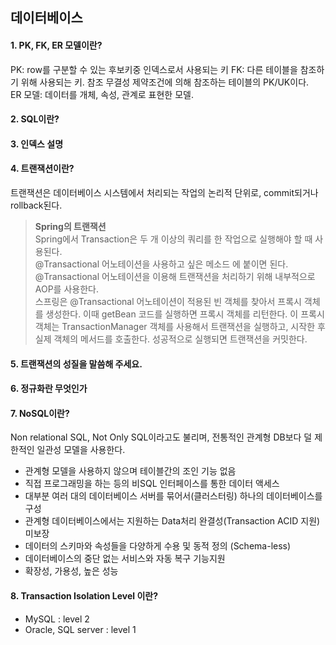 ## 데이터베이스

#### 1. PK, FK, ER 모델이란?    
PK: row를 구분할 수 있는 후보키중 인덱스로서 사용되는 키
FK: 다른 테이블을 참조하기 위해 사용되는 키. 참조 무결성 제약조건에 의해 참조하는 테이블의 PK/UK이다.  
ER 모델: 데이터를 개체, 속성, 관계로 표현한 모델.

#### 2. SQL이란?
#### 3. 인덱스 설명
#### 4. 트랜잭션이란?   
트랜잭션은 데이터베이스 시스템에서 처리되는 작업의 논리적 단위로, commit되거나 rollback된다.  
> **Spring의 트랜잭션**    
> Spring에서 Transaction은 두 개 이상의 쿼리를 한 작업으로 실행해야 할 때 사용된다.   
> @Transactional 어노테이션을 사용하고 싶은 메소드 에 붙이면 된다.   
> @Transactional 어노테이션을 이용해 트랜잭션을 처리하기 위해 내부적으로 AOP를 사용한다.  
> 스프링은 @Transactional 어노테이션이 적용된 빈 객체를 찾아서 프록시 객체를 생성한다.
> 이때 getBean 코드를 실행하면 프록시 객체를 리턴한다.
> 이 프록시 객체는 TransactionManager 객체를 사용해서 트랜잭션을 실행하고, 시작한 후 실제 객체의 메서드를 호출한다. 
> 성공적으로 실행되면 트랜잭션을 커밋한다.
    
#### 5. 트랜잭션의 성질을 말씀해 주세요.
#### 6. 정규화란 무엇인가
#### 7. NoSQL이란?   
Non relational SQL, Not Only SQL이라고도 불리며, 전통적인 관계형 DB보다 덜 제한적인 일관성 모델을 사용한다.     
- 관계형 모델을 사용하지 않으며 테이블간의 조인 기능 없음
- 직접 프로그래밍을 하는 등의 비SQL 인터페이스를 통한 데이터 액세스
- 대부분 여러 대의 데이터베이스 서버를 묶어서(클러스터링) 하나의 데이터베이스를 구성
- 관계형 데이터베이스에서는 지원하는 Data처리 완결성(Transaction ACID 지원) 미보장
- 데이터의 스키마와 속성들을 다양하게 수용 및 동적 정의 (Schema-less)
- 데이터베이스의 중단 없는 서비스와 자동 복구 기능지원
- 확장성, 가용성, 높은 성능

#### 8. Transaction Isolation Level 이란?


+ MySQL : level 2
+ Oracle, SQL server : level 1
